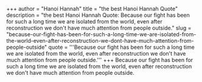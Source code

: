 +++
author = "Hanoi Hannah"
title = "the best Hanoi Hannah Quote"
description = "the best Hanoi Hannah Quote: Because our fight has been for such a long time we are isolated from the world, even after reconstruction we don't have much attention from people outside."
slug = "because-our-fight-has-been-for-such-a-long-time-we-are-isolated-from-the-world-even-after-reconstruction-we-dont-have-much-attention-from-people-outside"
quote = '''Because our fight has been for such a long time we are isolated from the world, even after reconstruction we don't have much attention from people outside.'''
+++
Because our fight has been for such a long time we are isolated from the world, even after reconstruction we don't have much attention from people outside.
